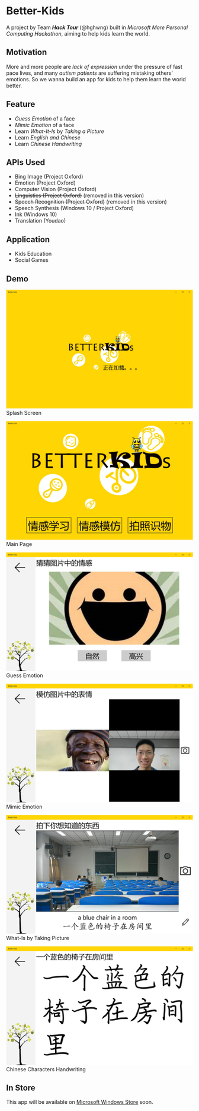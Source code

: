 # Better-Kids

A project by Team **_Hack Tour_** (@hghwng) built in *Microsoft More Personal Computing Hackathon*, aiming to help kids learn the world.

## Motivation

More and more people are *lack of expression* under the pressure of fast pace lives, and many *autism patients* are suffering mistaking others' emotions. So we wanna build an app for kids to help them learn the world better.

## Feature

- *Guess Emotion* of a face
- *Mimic Emotion* of a face
- Learn *What-It-Is* by *Taking a Picture*
- Learn *English and Chinese*
- Learn *Chinese Handwriting*

## APIs Used

- Bing Image (Project Oxford)
- Emotion (Project Oxford)
- Computer Vision (Project Oxford)
- ~~Linguistics (Project Oxford)~~ (removed in this version)
- ~~Speech Recognition (Project Oxford)~~ (removed in this version)
- Speech Synthesis (Windows 10 / Project Oxford)
- Ink (Windows 10)
- Translation (Youdao)

## Application

- Kids Education
- Social Games

## Demo

![Splash Screen](Demo/0_Splash.jpg)
Splash Screen

![Main Page](Demo/0_Main.jpg)
Main Page

![Guess Emotion](Demo/1_Guess.jpg)
Guess Emotion

![Mimic Emotion](Demo/2_Mimic.jpg)
Mimic Emotion

![What-Is by Taking Picture](Demo/3_WhatIs.jpg)
What-Is by Taking Picture

![Chinese Characters Handwriting](Demo/4_Ink_Done.jpg)
Chinese Characters Handwriting

## In Store

This app will be available on [Microsoft Windows Store](https://www.microsoft.com/zh-cn/store/apps/Better%20Kids/9NBLGGH4WLZH) soon.
